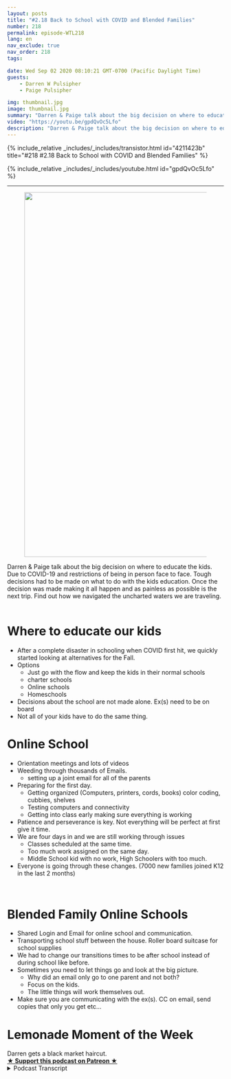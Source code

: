 ```yaml
---
layout: posts
title: "#2.18 Back to School with COVID and Blended Families"
number: 218
permalink: episode-WTL218
lang: en
nav_exclude: true
nav_order: 218
tags:

date: Wed Sep 02 2020 08:10:21 GMT-0700 (Pacific Daylight Time)
guests:
    - Darren W Pulsipher
    - Paige Pulsipher

img: thumbnail.jpg
image: thumbnail.jpg
summary: "Darren & Paige talk about the big decision on where to educate the kids. Due to COVID-19 and restrictions of being in person face to face. Tough decisions had to be made on what to do with the kids education. Once the decision was made making it all happen and as painless as possible is the next trip. Find out how we navigated the uncharted waters we are traveling. "
video: "https://youtu.be/gpdQvOc5Lfo"
description: "Darren & Paige talk about the big decision on where to educate the kids. Due to COVID-19 and restrictions of being in person face to face. Tough decisions had to be made on what to do with the kids education. Once the decision was made making it all happen and as painless as possible is the next trip. Find out how we navigated the uncharted waters we are traveling. "
---
```


<div>
{% include_relative _includes/_includes/transistor.html id="4211423b" title="#218 #2.18 Back to School with COVID and Blended Families" %}

{% include_relative _includes/_includes/youtube.html id="gpdQvOc5Lfo" %}
</div>

---

<html><head></head><body><div><figure data-trix-attachment="{&quot;contentType&quot;:&quot;image&quot;,&quot;height&quot;:846,&quot;url&quot;:&quot;https://lh3.googleusercontent.com/-2GMiRaF5OYA/X0W990s5zxI/AAAAAAACEV4/4qUk9nw0nvItm7HWvQzrwTR9ci2aCwxMACK8BGAsYHg/w634-h846/2020-08-25.jpg&quot;,&quot;width&quot;:634}" data-trix-content-type="image" class="attachment attachment--preview"><img src="./image0.jpg" width="634" height="846"><figcaption class="attachment__caption"></figcaption></figure></div><div>Darren &amp; Paige talk about the big decision on where to educate the kids. Due to COVID-19 and restrictions of being in person face to face. Tough decisions had to be made on what to do with the kids education. Once the decision was made making it all happen and as painless as possible is the next trip. Find out how we navigated the uncharted waters we are traveling.&nbsp;</div><div><br></div><h1>Where to educate our kids</h1><ul><li>After a complete disaster in schooling when COVID first hit, we quickly started looking at alternatives for the Fall.</li><li>Options<ul><li>Just go with the flow and keep the kids in their normal schools</li><li>charter schools</li><li>Online schools</li><li>Homeschools</li></ul></li><li>Decisions about the school are not made alone. Ex(s) need to be on board</li><li>Not all of your kids have to do the same thing.</li></ul><h1>Online School&nbsp;</h1><ul><li>Orientation meetings and lots of videos</li><li>Weeding through thousands of Emails.<ul><li>setting up a joint email for all of the parents</li></ul></li><li>Preparing for the first day.&nbsp;<ul><li>Getting organized (Computers, printers, cords, books) color coding, cubbies, shelves</li><li>Testing computers and connectivity</li><li>Getting into class early making sure everything is working</li></ul></li><li>Patience and perseverance is key. Not everything will be perfect at first give it time.</li><li>We are four days in and we are still working through issues<ul><li>Classes scheduled at the same time.</li><li>Too much work assigned on the same day.</li><li>Middle School kid with no work, High Schoolers with too much.</li></ul></li><li>Everyone is going through these changes. (7000 new families joined K12 in the last 2 months)</li></ul><div><br></div><h1>Blended Family Online Schools</h1><ul><li>Shared Login and Email for online school and communication.</li><li>Transporting school stuff between the house. Roller board suitcase for school supplies</li><li>We had to change our transitions times to be after school instead of during school like before.</li><li>Sometimes you need to let things go and look at the big picture.<ul><li>Why did an email only go to one parent and not both?</li><li>Focus on the kids.</li><li>The little things will work themselves out.</li></ul></li><li>Make sure you are communicating with the ex(s). CC on email, send copies that only you get etc...</li></ul><h1>Lemonade Moment of the Week</h1><div>Darren gets a black market haircut.</div>
<strong>
  <a href="https://www.patreon.com/wheresthelemonade" target="_donate" rel="payment" title="★ Support this podcast on Patreon ★">★ Support this podcast on Patreon ★</a>
</strong></body></html>

<details>
<summary> Podcast Transcript </summary>

<p></p>

</details>
